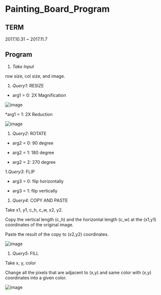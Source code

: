 Painting_Board_Program
===

TERM
---

2017.10.31 ~ 2017.11.7

Program
----
1. *Take Input*

row size, col size, and image.

1. *Query1*: RESIZE

* arg1 = 0: 2X Magnification

![image](https://user-images.githubusercontent.com/30820487/50946130-6ec04b00-14db-11e9-80d3-25ae6dfce8fb.png)

*arg1 = 1: 2X Reduction

![image](https://user-images.githubusercontent.com/30820487/50946174-97484500-14db-11e9-8d22-5cbd98116038.png)

1. *Query2*: ROTATE

* arg2 = 0: 90 degree

* arg2 = 1: 180 degree

* arg2 = 2: 270 degree

1.*Query3*: FLIP

* arg3 = 0: flip horizontally

* arg3 = 1: flip vertically

1. *Query4*: COPY AND PASTE

Take x1, y1, c_h, c_w, x2, y2.

Copy the vertical length (c_h) and the horizontal length (c_w) at the (x1,y1) coordinates of the original image.

Paste the result of the copy to (x2,y2) coordinates.

![image](https://user-images.githubusercontent.com/30820487/50946476-df1b9c00-14dc-11e9-87de-1b37a6532248.png)

1. *Query5*: FILL

Take x, y, color

Change all the pixels that are adjacent to (x,y) and same color with (x,y) coordinates into a given color.

![image](https://user-images.githubusercontent.com/30820487/50946580-6f59e100-14dd-11e9-82e3-731589dd042e.png)
